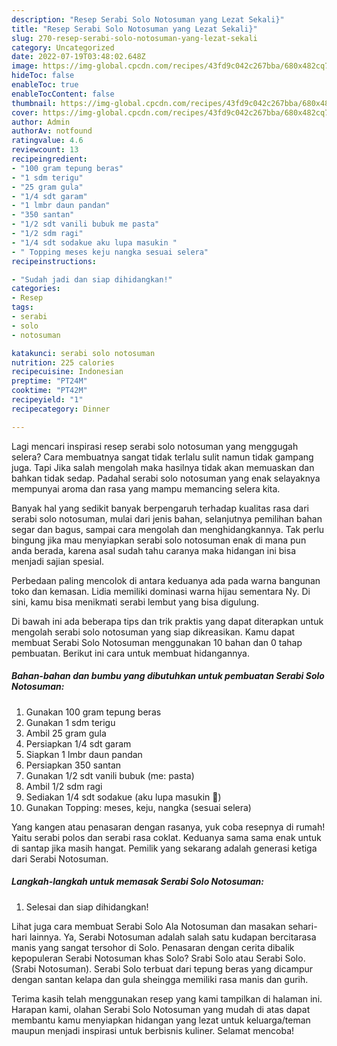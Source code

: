 ```yaml
---
description: "Resep Serabi Solo Notosuman yang Lezat Sekali}"
title: "Resep Serabi Solo Notosuman yang Lezat Sekali}"
slug: 270-resep-serabi-solo-notosuman-yang-lezat-sekali
category: Uncategorized
date: 2022-07-19T03:48:02.648Z
image: https://img-global.cpcdn.com/recipes/43fd9c042c267bba/680x482cq70/serabi-solo-notosuman-foto-resep-utama.jpg
hideToc: false
enableToc: true
enableTocContent: false
thumbnail: https://img-global.cpcdn.com/recipes/43fd9c042c267bba/680x482cq70/serabi-solo-notosuman-foto-resep-utama.jpg
cover: https://img-global.cpcdn.com/recipes/43fd9c042c267bba/680x482cq70/serabi-solo-notosuman-foto-resep-utama.jpg
author: Admin
authorAv: notfound
ratingvalue: 4.6
reviewcount: 13
recipeingredient:
- "100 gram tepung beras"
- "1 sdm terigu"
- "25 gram gula"
- "1/4 sdt garam"
- "1 lmbr daun pandan"
- "350 santan"
- "1/2 sdt vanili bubuk me pasta"
- "1/2 sdm ragi"
- "1/4 sdt sodakue aku lupa masukin "
- " Topping meses keju nangka sesuai selera"
recipeinstructions:

- "Sudah jadi dan siap dihidangkan!"
categories:
- Resep
tags:
- serabi
- solo
- notosuman

katakunci: serabi solo notosuman 
nutrition: 225 calories
recipecuisine: Indonesian
preptime: "PT24M"
cooktime: "PT42M"
recipeyield: "1"
recipecategory: Dinner

---
```



Lagi mencari inspirasi resep serabi solo notosuman yang menggugah selera? Cara membuatnya sangat tidak terlalu sulit namun tidak gampang juga. Tapi Jika salah mengolah maka hasilnya tidak akan memuaskan dan bahkan tidak sedap. Padahal serabi solo notosuman yang enak selayaknya mempunyai aroma dan rasa yang mampu memancing selera kita.


Banyak hal yang sedikit banyak berpengaruh terhadap kualitas rasa dari serabi solo notosuman, mulai dari jenis bahan, selanjutnya pemilihan bahan segar dan bagus, sampai cara mengolah dan menghidangkannya. Tak perlu bingung jika mau menyiapkan serabi solo notosuman enak di mana pun anda berada, karena asal sudah tahu caranya maka hidangan ini bisa menjadi sajian spesial.

Perbedaan paling mencolok di antara keduanya ada pada warna bangunan toko dan kemasan. Lidia memiliki dominasi warna hijau sementara Ny. Di sini, kamu bisa menikmati serabi lembut yang bisa digulung.


Di bawah ini ada beberapa tips dan trik praktis yang dapat diterapkan untuk mengolah serabi solo notosuman yang siap dikreasikan. Kamu dapat membuat Serabi Solo Notosuman menggunakan 10 bahan dan 0 tahap pembuatan. Berikut ini cara untuk membuat hidangannya.

<!--inarticleads1-->

##### Bahan-bahan dan bumbu yang dibutuhkan untuk pembuatan Serabi Solo Notosuman:

1. Gunakan 100 gram tepung beras
1. Gunakan 1 sdm terigu
1. Ambil 25 gram gula
1. Persiapkan 1/4 sdt garam
1. Siapkan 1 lmbr daun pandan
1. Persiapkan 350 santan
1. Gunakan 1/2 sdt vanili bubuk (me: pasta)
1. Ambil 1/2 sdm ragi
1. Sediakan 1/4 sdt sodakue (aku lupa masukin 🤭)
1. Gunakan  Topping: meses, keju, nangka (sesuai selera)


Yang kangen atau penasaran dengan rasanya, yuk coba resepnya di rumah! Yaitu serabi polos dan serabi rasa coklat. Keduanya sama sama enak untuk di santap jika masih hangat. Pemilik yang sekarang adalah generasi ketiga dari Serabi Notosuman. 

<!--inarticleads2-->

##### Langkah-langkah untuk memasak Serabi Solo Notosuman:


1. Selesai dan siap dihidangkan!

Lihat juga cara membuat Serabi Solo Ala Notosuman dan masakan sehari-hari lainnya. Ya, Serabi Notosuman adalah salah satu kudapan bercitarasa manis yang sangat tersohor di Solo. Penasaran dengan cerita dibalik kepopuleran Serabi Notosuman khas Solo? Srabi Solo atau Serabi Solo. (Srabi Notosuman). Serabi Solo terbuat dari tepung beras yang dicampur dengan santan kelapa dan gula sheingga memiliki rasa manis dan gurih. 

Terima kasih telah menggunakan resep yang kami tampilkan di halaman ini. Harapan kami, olahan Serabi Solo Notosuman yang mudah di atas dapat membantu kamu menyiapkan hidangan yang lezat untuk keluarga/teman maupun menjadi inspirasi untuk berbisnis kuliner. Selamat mencoba!

